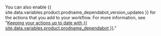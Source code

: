 You can also enable {{ site.data.variables.product.prodname_dependabot_version_updates }} for the actions that you add to your workflow. For more information, see "[Keeping your actions up to date with {{ site.data.variables.product.prodname_dependabot }}](/github/administering-a-repository/keeping-your-actions-up-to-date-with-github-dependabot)."
